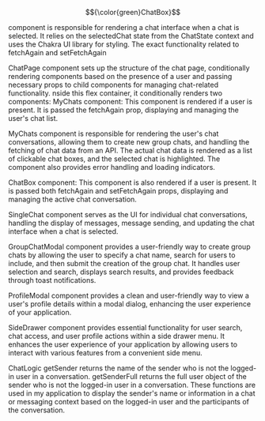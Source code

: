 $${\color{green}ChatBox}$$

component is responsible for rendering a chat interface when a chat is selected. It relies on the selectedChat state from the ChatState context and uses the Chakra UI library for styling. The exact functionality related to fetchAgain and setFetchAgain

ChatPage component sets up the structure of the chat page, conditionally rendering components based on the presence of a user and passing necessary props to child components for managing chat-related functionality.
nside this flex container, it conditionally renders two components:
MyChats component: This component is rendered if a user is present. It is passed the fetchAgain prop, displaying and managing the user's chat list.

MyChats component is responsible for rendering the user's chat conversations, allowing them to create new group chats, and handling the fetching of chat data from an API. The actual chat data is rendered as a list of clickable chat boxes, and the selected chat is highlighted. The component also provides error handling and loading indicators.

ChatBox component: This component is also rendered if a user is present. It is passed both fetchAgain and setFetchAgain props, displaying and managing the active chat conversation.

SingleChat component serves as the UI for individual chat conversations, handling the display of messages, message sending, and updating the chat interface when a chat is selected.

GroupChatModal component provides a user-friendly way to create group chats by allowing the user to specify a chat name, search for users to include, and then submit the creation of the group chat. It handles user selection and search, displays search results, and provides feedback through toast notifications.

ProfileModal component provides a clean and user-friendly way to view a user's profile details within a modal dialog, enhancing the user experience of your application.

SideDrawer component provides essential functionality for user search, chat access, and user profile actions within a side drawer menu. It enhances the user experience of your application by allowing users to interact with various features from a convenient side menu.

ChatLogic
getSender returns the name of the sender who is not the logged-in user in a conversation.
getSenderFull returns the full user object of the sender who is not the logged-in user in a conversation.
These functions are used in my application to display the sender's name or information in a chat or messaging context based on the logged-in user and the participants of the conversation.

```

```
